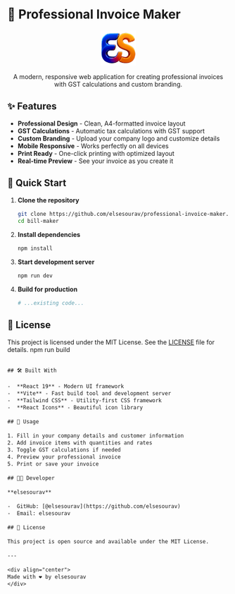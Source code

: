 
# 📄 Professional Invoice Maker

<div align="center">
  <img src="./main/src/assets/icon.png" alt="Invoice Maker Icon" width="80" height="80">
  
  A modern, responsive web application for creating professional invoices with GST calculations and custom branding.
</div>

## ✨ Features

-  **Professional Design** - Clean, A4-formatted invoice layout
-  **GST Calculations** - Automatic tax calculations with GST support
-  **Custom Branding** - Upload your company logo and customize details
-  **Mobile Responsive** - Works perfectly on all devices
-  **Print Ready** - One-click printing with optimized layout
-  **Real-time Preview** - See your invoice as you create it

## 🚀 Quick Start

1. **Clone the repository**

   ```bash
   git clone https://github.com/elsesourav/professional-invoice-maker.git
   cd bill-maker
   ```

2. **Install dependencies**

   ```bash
   npm install
   ```

3. **Start development server**

   ```bash
   npm run dev
   ```

4. **Build for production**
   ```bash
   # ...existing code...

## 📜 License

This project is licensed under the MIT License. See the [LICENSE](./LICENSE) file for details.
   npm run build
   ```

## 🛠️ Built With

-  **React 19** - Modern UI framework
-  **Vite** - Fast build tool and development server
-  **Tailwind CSS** - Utility-first CSS framework
-  **React Icons** - Beautiful icon library

## 📱 Usage

1. Fill in your company details and customer information
2. Add invoice items with quantities and rates
3. Toggle GST calculations if needed
4. Preview your professional invoice
5. Print or save your invoice

## 👨‍💻 Developer

**elsesourav**

-  GitHub: [@elsesourav](https://github.com/elsesourav)
-  Email: elsesourav

## 📄 License

This project is open source and available under the MIT License.

---

<div align="center">
  Made with ❤️ by elsesourav
</div>
